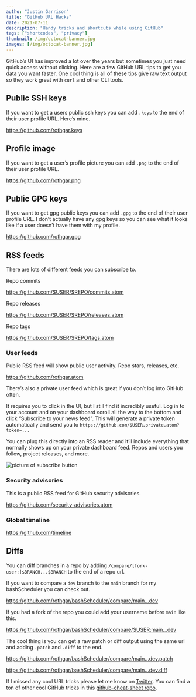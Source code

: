 ```yaml
---
autho: "Justin Garrison"
title: "GitHub URL Hacks"
date: 2021-07-11
description: "Handy tricks and shortcuts while using GitHub"
tags: ["shortcodes", "privacy"]
thumbnail: /img/octocat-banner.jpg 
images: [/img/octocat-banner.jpg]
---
```


GitHub’s UI has improved a lot over the years but sometimes you just need quick access without clicking. Here are a few GitHub URL tips to get you data you want faster. One cool thing is all of these tips give raw text output so they work great with `curl` and other CLI tools.

## Public SSH keys

If you want to get a users public ssh keys you can add `.keys` to the end of their user profile URL. Here’s mine.

https://github.com/rothgar.keys

## Profile image

If you want to get a user’s profile picture you can add `.png` to the end of their user profile URL.

https://github.com/rothgar.png

## Public GPG keys

If you want to get gpg public keys you can add `.gpg` to the end of their user profile URL. I don’t actually have any gpg keys so you can see what it looks like if a user doesn’t have them with my profile.

https://github.com/rothgar.gpg

## RSS feeds

There are lots of different feeds you can subscribe to.

Repo commits

https://github.com/$USER/$REPO/commits.atom

Repo releases

https://github.com/$USER/$REPO/releases.atom

Repo tags

https://github.com/$USER/$REPO/tags.atom

### User feeds

Public RSS feed will show public user activity. Repo stars, releases, etc.

https://github.com/rothgar.atom

There’s also a private user feed which is great if you don’t log into GitHub often.

It requires you to click in the UI, but I still find it incredibly useful. Log in to your account and on your dashboard scroll all the way to the bottom and click “Subscribe to your news feed”. This will generate a private token automatically and send you to `https://github.com/$USER.private.atom?token=...`

You can plug this directly into an RSS reader and it’ll include everything that normally shows up on your private dashboard feed. Repos and users you follow, project releases, and more.

![picture of subscribe button](https://d33wubrfki0l68.cloudfront.net/80cacff1e588cd472671763c07ec7c5ea0856e45/cab08/img/github-private-feed.png)

### Security advisories

This is a public RSS feed for GitHub security advisories.

https://github.com/security-advisories.atom

### Global timeline

https://github.com/timeline

## Diffs

You can diff branches in a repo by adding `/compare/[fork-user:]$BRANCH...$BRANCH` to the end of a repo url.

If you want to compare a `dev` branch to the `main` branch for my bashScheduler you can check out.

https://github.com/rothgar/bashScheduler/compare/main...dev

If you had a fork of the repo you could add your username before `main` like this.

https://github.com/rothgar/bashScheduler/compare/$USER:main...dev

The cool thing is you can get a raw patch or diff output using the same url and adding `.patch` and `.diff` to the end.

https://github.com/rothgar/bashScheduler/compare/main...dev.patch

https://github.com/rothgar/bashScheduler/compare/main...dev.diff

If I missed any cool URL tricks please let me know on [Twitter](https://twitter.com/rothgar). You can find a ton of other cool GitHub tricks in this [github-cheat-sheet repo](https://github.com/tiimgreen/github-cheat-sheet).
